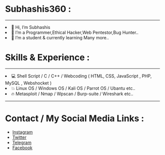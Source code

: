 <h1> Subhashis360 :</h1>
  <hr>
<li> 👋 Hi, I’m Subhashis </li>
<li> 👀 I’m a Programmer,Ethical Hacker,Web Pentestor,Bug Hunter.. </li>
<li> 🌱 I’m a student & currently learning Many more.. </li>

<h1>Skills & Experience :</h1>
<hr>
<li> 💻 Shell Script / C / C++ /  Webcoding ( HTML, CSS, JavaScript , PHP, MySQL , Webshocket ) </li>
<li> 💥 Linux OS / Windows OS / Kali OS / Parrot OS / Ubantu etc.. </li>
<li> 🔥 Metasploit / Nmap / Wpscan / Burp-suite / Wireshark etc.. </li>

<hr>

<h1> Contact / My Social Media Links : </h1>

- [Instagram](https://www.instagram.com/subhashis_op/)
- [Twitter](https://twitter.com/smtechyt2)
- [Telegram](https://telegram.dog/Smtechytbot)
- [Facebook](https://www.facebook.com/profile.php?id=100008091315036)
